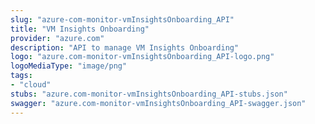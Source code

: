 ```yaml
---
slug: "azure-com-monitor-vmInsightsOnboarding_API"
title: "VM Insights Onboarding"
provider: "azure.com"
description: "API to manage VM Insights Onboarding"
logo: "azure.com-monitor-vmInsightsOnboarding_API-logo.png"
logoMediaType: "image/png"
tags:
- "cloud"
stubs: "azure.com-monitor-vmInsightsOnboarding_API-stubs.json"
swagger: "azure.com-monitor-vmInsightsOnboarding_API-swagger.json"
---
```

